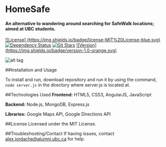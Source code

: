 # HomeSafe

#### An alternative to wandering around searching for SafeWalk locations; aimed at UBC students.

[![License] (https://img.shields.io/badge/license-MIT%20License-blue.svg)]()
[![Dependency Status](https://img.shields.io/david/therealAJ/HomeSafe.svg)](https://david-dm.org/therealAJ/HomeSafe)
[![Git Stars](https://img.shields.io/github/stars/therealAJ/HomeSafe.svg)](https://github.com/therealAJ/HomeSafe)
[![Version] (https://img.shields.io/badge/version-1.0-orange.svg)]()

![alt tag](https://raw.githubusercontent.com/therealAJ/HomeSafe/master/Animation.gif)

##Installation and Usage

To install and run, download repository and run it by using the command, ```node server.js``` in the directory where server.js is located at.

##Technologies Used
**Frontend:** HTML5, CSS3, AngularJS, JavaScript

**Backend:** Node.js, MongoDB, Express.js

**Libraries:** Google Maps API, Google Directions API

##License
Licensed under the MIT License.

##Troubleshooting/Contact
If having issues, contact alex.jordache@alumni.ubc.ca for help.

